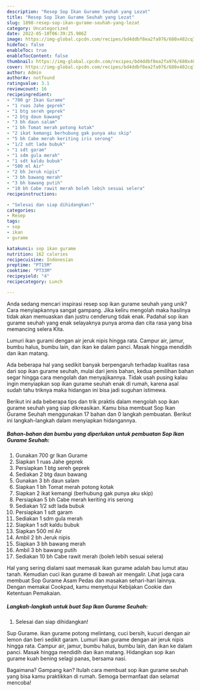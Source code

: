 ```yaml
---
description: "Resep Sop Ikan Gurame Seuhah yang Lezat"
title: "Resep Sop Ikan Gurame Seuhah yang Lezat"
slug: 1898-resep-sop-ikan-gurame-seuhah-yang-lezat
category: Uncategorized
date: 2022-05-10T06:39:25.906Z
image: https://img-global.cpcdn.com/recipes/bd4ddbf8ea2fa976/680x482cq70/sop-ikan-gurame-seuhah-foto-resep-utama.jpg
hideToc: false
enableToc: true
enableTocContent: false
thumbnail: https://img-global.cpcdn.com/recipes/bd4ddbf8ea2fa976/680x482cq70/sop-ikan-gurame-seuhah-foto-resep-utama.jpg
cover: https://img-global.cpcdn.com/recipes/bd4ddbf8ea2fa976/680x482cq70/sop-ikan-gurame-seuhah-foto-resep-utama.jpg
author: Admin
authorAv: notfound
ratingvalue: 3.1
reviewcount: 16
recipeingredient:
- "700 gr Ikan Gurame"
- "1 ruas Jahe geprek"
- "1 btg sereh geprek"
- "2 btg daun bawang"
- "3 bh daun salam"
- "1 bh Tomat merah potong kotak"
- "2 ikat kemangi berhubung gak punya aku skip"
- "5 bh Cabe merah keriting iris serong"
- "1/2 sdt lada bubuk"
- "1 sdt garam"
- "1 sdm gula merah"
- "1 sdt kaldu bubuk"
- "500 ml Air"
- "2 bh Jeruk nipis"
- "3 bh bawang merah"
- "3 bh bawang putih"
- "10 bh Cabe rawit merah boleh lebih sesuai selera"
recipeinstructions:

- "Selesai dan siap dihidangkan!"
categories:
- Resep
tags:
- sop
- ikan
- gurame

katakunci: sop ikan gurame 
nutrition: 162 calories
recipecuisine: Indonesian
preptime: "PT15M"
cooktime: "PT33M"
recipeyield: "4"
recipecategory: Lunch

---
```





Anda sedang mencari inspirasi resep sop ikan gurame seuhah yang unik? Cara menyiapkannya sangat gampang. Jika keliru mengolah maka hasilnya tidak akan memuaskan dan justru cenderung tidak enak. Padahal sop ikan gurame seuhah yang enak selayaknya punya aroma dan cita rasa yang bisa memancing selera Kita.





Lumuri ikan gurami dengan air jeruk nipis hingga rata. Campur air, jamur, bumbu halus, bumbu lain, dan ikan ke dalam panci. Masak hingga mendidih dan ikan matang.

Ada beberapa hal yang sedikit banyak berpengaruh terhadap kualitas rasa dari sop ikan gurame seuhah, mulai dari jenis bahan, kedua pemilihan bahan segar hingga cara mengolah dan menyajikannya. Tidak usah pusing kalau ingin menyiapkan sop ikan gurame seuhah enak di rumah, karena asal sudah tahu triknya maka hidangan ini bisa jadi suguhan istimewa.






Berikut ini ada beberapa tips dan trik praktis dalam mengolah sop ikan gurame seuhah yang siap dikreasikan. Kamu bisa membuat Sop Ikan Gurame Seuhah menggunakan 17 bahan dan 0 langkah pembuatan. Berikut ini langkah-langkah dalam menyiapkan hidangannya.

<!--inarticleads1-->

##### Bahan-bahan dan bumbu yang diperlukan untuk pembuatan Sop Ikan Gurame Seuhah:

1. Gunakan 700 gr Ikan Gurame
1. Siapkan 1 ruas Jahe geprek
1. Persiapkan 1 btg sereh geprek
1. Sediakan 2 btg daun bawang
1. Gunakan 3 bh daun salam
1. Siapkan 1 bh Tomat merah potong kotak
1. Siapkan 2 ikat kemangi (berhubung gak punya aku skip)
1. Persiapkan 5 bh Cabe merah keriting iris serong
1. Sediakan 1/2 sdt lada bubuk
1. Persiapkan 1 sdt garam
1. Sediakan 1 sdm gula merah
1. Siapkan 1 sdt kaldu bubuk
1. Siapkan 500 ml Air
1. Ambil 2 bh Jeruk nipis
1. Siapkan 3 bh bawang merah
1. Ambil 3 bh bawang putih
1. Sediakan 10 bh Cabe rawit merah (boleh lebih sesuai selera)


Hal yang sering dialami saat memasak ikan gurame adalah bau lumut atau tanah. Kemudian cuci ikan gurame di bawah air mengalir. Lihat juga cara membuat Sop Gurame Asam Pedas dan masakan sehari-hari lainnya. Dengan memakai Cookpad, kamu menyetujui Kebijakan Cookie dan Ketentuan Pemakaian. 

<!--inarticleads2-->

##### Langkah-langkah untuk buat Sop Ikan Gurame Seuhah:


1. Selesai dan siap dihidangkan!

Sup Gurame. ikan gurame potong melintang, cuci bersih, kucuri dengan air lemon dan beri sedikit garam. Lumuri ikan gurame dengan air jeruk nipis hingga rata. Campur air, jamur, bumbu halus, bumbu lain, dan ikan ke dalam panci. Masak hingga mendidih dan ikan matang. Hidangkan sop ikan gurame kuah bening selagi panas, bersama nasi. 

Bagaimana? Gampang kan? Itulah cara membuat sop ikan gurame seuhah yang bisa kamu praktikkan di rumah. Semoga bermanfaat dan selamat mencoba!
